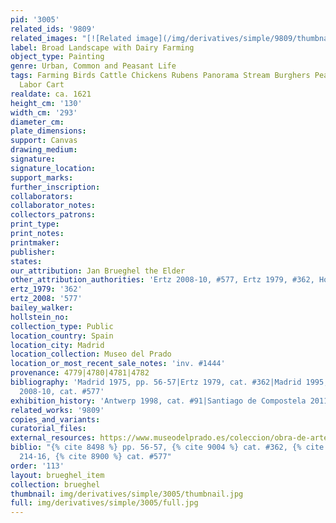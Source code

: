 ```yaml
---
pid: '3005'
related_ids: '9809'
related_images: "[![Related image](/img/derivatives/simple/9809/thumbnail.jpg)](/brughel/9809)"
label: Broad Landscape with Dairy Farming
object_type: Painting
genre: Urban, Common and Peasant Life
tags: Farming Birds Cattle Chickens Rubens Panorama Stream Burghers Peasants Landscape
  Labor Cart
realdate: ca. 1621
height_cm: '130'
width_cm: '293'
diameter_cm: 
plate_dimensions: 
support: Canvas
drawing_medium: 
signature: 
signature_location: 
support_marks: 
further_inscription: 
collaborators: 
collaborator_notes: 
collectors_patrons: 
print_type: 
print_notes: 
printmaker: 
publisher: 
states: 
our_attribution: Jan Brueghel the Elder
other_attribution_authorities: 'Ertz 2008-10, #577, Ertz 1979, #362, Honig database'
ertz_1979: '362'
ertz_2008: '577'
bailey_walker: 
hollstein_no: 
collection_type: Public
location_country: Spain
location_city: Madrid
location_collection: Museo del Prado
location_or_most_recent_sale_notes: 'inv. #1444'
provenance: 4779|4780|4781|4782
bibliography: 'Madrid 1975, pp. 56-57|Ertz 1979, cat. #362|Madrid 1995, pp. 214-16|Ertz
  2008-10, cat. #577'
exhibition_history: 'Antwerp 1998, cat. #91|Santiago de Compostela 2011, cat. #18'
related_works: '9809'
copies_and_variants: 
curatorial_files: 
external_resources: https://www.museodelprado.es/coleccion/obra-de-arte/la-vida-campesina/1d64ae70-3e80-4c09-828a-99314bacf22d
biblio: "{% cite 8498 %} pp. 56-57, {% cite 9004 %} cat. #362, {% cite 8533 %} pp.
  214-16, {% cite 8900 %} cat. #577"
order: '113'
layout: brueghel_item
collection: brueghel
thumbnail: img/derivatives/simple/3005/thumbnail.jpg
full: img/derivatives/simple/3005/full.jpg
---
```

